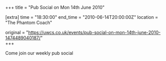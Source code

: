 +++
title = "Pub Social on Mon 14th June 2010"

[extra]
time = "18:30:00"
end_time = "2010-06-14T20:00:00Z"
location = "The Phantom Coach"

original = "https://uwcs.co.uk/events/pub-social-on-mon-14th-june-2010-1474489040187/"    
+++

Come join our weekly pub social

